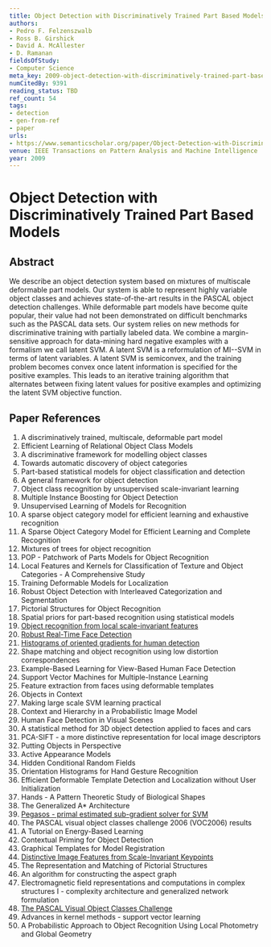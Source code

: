 ```yaml
---
title: Object Detection with Discriminatively Trained Part Based Models
authors:
- Pedro F. Felzenszwalb
- Ross B. Girshick
- David A. McAllester
- D. Ramanan
fieldsOfStudy:
- Computer Science
meta_key: 2009-object-detection-with-discriminatively-trained-part-based-models
numCitedBy: 9391
reading_status: TBD
ref_count: 54
tags:
- detection
- gen-from-ref
- paper
urls:
- https://www.semanticscholar.org/paper/Object-Detection-with-Discriminatively-Trained-Part-Felzenszwalb-Girshick/e79272fe3d65197100eae8be9fec6469107969ae?sort=total-citations
venue: IEEE Transactions on Pattern Analysis and Machine Intelligence
year: 2009
---
```


# Object Detection with Discriminatively Trained Part Based Models

## Abstract

We describe an object detection system based on mixtures of multiscale deformable part models. Our system is able to represent highly variable object classes and achieves state-of-the-art results in the PASCAL object detection challenges. While deformable part models have become quite popular, their value had not been demonstrated on difficult benchmarks such as the PASCAL data sets. Our system relies on new methods for discriminative training with partially labeled data. We combine a margin-sensitive approach for data-mining hard negative examples with a formalism we call latent SVM. A latent SVM is a reformulation of MI--SVM in terms of latent variables. A latent SVM is semiconvex, and the training problem becomes convex once latent information is specified for the positive examples. This leads to an iterative training algorithm that alternates between fixing latent values for positive examples and optimizing the latent SVM objective function.

## Paper References

1. A discriminatively trained, multiscale, deformable part model
2. Efficient Learning of Relational Object Class Models
3. A discriminative framework for modelling object classes
4. Towards automatic discovery of object categories
5. Part-based statistical models for object classification and detection
6. A general framework for object detection
7. Object class recognition by unsupervised scale-invariant learning
8. Multiple Instance Boosting for Object Detection
9. Unsupervised Learning of Models for Recognition
10. A sparse object category model for efficient learning and exhaustive recognition
11. A Sparse Object Category Model for Efficient Learning and Complete Recognition
12. Mixtures of trees for object recognition
13. POP - Patchwork of Parts Models for Object Recognition
14. Local Features and Kernels for Classification of Texture and Object Categories - A Comprehensive Study
15. Training Deformable Models for Localization
16. Robust Object Detection with Interleaved Categorization and Segmentation
17. Pictorial Structures for Object Recognition
18. Spatial priors for part-based recognition using statistical models
19. [Object recognition from local scale-invariant features](1999-object-recognition-from-local-scale-invariant-features)
20. [Robust Real-Time Face Detection](2001-robust-real-time-face-detection)
21. [Histograms of oriented gradients for human detection](2005-histograms-of-oriented-gradients-for-human-detection)
22. Shape matching and object recognition using low distortion correspondences
23. Example-Based Learning for View-Based Human Face Detection
24. Support Vector Machines for Multiple-Instance Learning
25. Feature extraction from faces using deformable templates
26. Objects in Context
27. Making large scale SVM learning practical
28. Context and Hierarchy in a Probabilistic Image Model
29. Human Face Detection in Visual Scenes
30. A statistical method for 3D object detection applied to faces and cars
31. PCA-SIFT - a more distinctive representation for local image descriptors
32. Putting Objects in Perspective
33. Active Appearance Models
34. Hidden Conditional Random Fields
35. Orientation Histograms for Hand Gesture Recognition
36. Efficient Deformable Template Detection and Localization without User Initialization
37. Hands - A Pattern Theoretic Study of Biological Shapes
38. The Generalized A* Architecture
39. [Pegasos - primal estimated sub-gradient solver for SVM](2011-pegasos-primal-estimated-sub-gradient-solver-for-svm)
40. The PASCAL visual object classes challenge 2006 (VOC2006) results
41. A Tutorial on Energy-Based Learning
42. Contextual Priming for Object Detection
43. Graphical Templates for Model Registration
44. [Distinctive Image Features from Scale-Invariant Keypoints](2004-distinctive-image-features-from-scale-invariant-keypoints)
45. The Representation and Matching of Pictorial Structures
46. An algorithm for constructing the aspect graph
47. Electromagnetic field representations and computations in complex structures I - complexity architecture and generalized network formulation
48. [The PASCAL Visual Object Classes Challenge](2006-the-pascal-visual-object-classes-challenge)
49. Advances in kernel methods - support vector learning
50. A Probabilistic Approach to Object Recognition Using Local Photometry and Global Geometry
